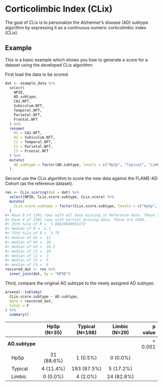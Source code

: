 
<!-- README.md is generated from README.Rmd. Please edit that file -->

# Corticolimbic Index (CLix)

<!-- badges: start -->
<!-- badges: end -->

The goal of CLix is to personalize the Alzheimer’s disease (AD) subtype
algorithm by expressing it as a continuous numeric corticolimbic index
(CLix).

## Example

This is a basic example which shows you how to generate a score for a
dataset using the developed CLix algorithm:

First load the data to be scored.

``` r
dat <- example_data %>% 
  select(
    NPID, 
    AD.subtype, 
    CA1.NFT, 
    Subiculum.NFT, 
    Temporal.NFT, 
    Parietal.NFT, 
    Frontal.NFT
  ) %>% 
  rename(
    H1 = CA1.NFT, 
    H2 = Subiculum.NFT, 
    C1 = Temporal.NFT, 
    C2 = Parietal.NFT, 
    C3 = Frontal.NFT
  ) %>% 
  mutate(
    AD.subtype = factor(AD.subtype, levels = c("HpSp", "Typical", "Limbic"))
  )
```

Second use the CLix algorithm to score the new data against the FLAME-AD
Cohort (as the reference dataset).

``` r
res <- CLix.scoring(dat = dat) %>% 
  select(NPID, CLix.score.subtype, CLix.score) %>% 
  mutate(
    CLix.score.subtype = factor(CLix.score.subtype, levels = c("HpSp", "Typical", "Limbic"))
  )
#> Have 0 of 1361 rows with all data missing in Reference data. These are DELETED. 
#> Have 4 of 1361 rows with partial missing data. These are USED. 
#> 25th %ile of R =  1.08620689655172 
#> median of R =  2.1 
#> 75th %ile of R =  3.75 
#> median of H1 =  12 
#> median of H2 =  20 
#> median of H3 =  16.5 
#> median of C1 =  10 
#> median of C2 =  7 
#> median of C3 =  5 
#> median of C4 =  8
rescored_dat <- res %>% 
  inner_join(dat, by = "NPID")
```

Third, compare the original AD subtype to the newly assigned AD subtype.

``` r
arsenal::tableby(
  CLix.score.subtype ~ AD.subtype, 
  data = rescored_dat, 
  total = F
) %>% 
  summary()
```

|                | HpSp (N=35) | Typical (N=198) | Limbic (N=29) |  p value |
|:---------------|:-----------:|:---------------:|:-------------:|---------:|
| **AD.subtype** |             |                 |               | \< 0.001 |
|    HpSp        | 31 (88.6%)  |    1 (0.5%)     |   0 (0.0%)    |          |
|    Typical     |  4 (11.4%)  |   193 (97.5%)   |   5 (17.2%)   |          |
|    Limbic      |  0 (0.0%)   |    4 (2.0%)     |  24 (82.8%)   |          |
